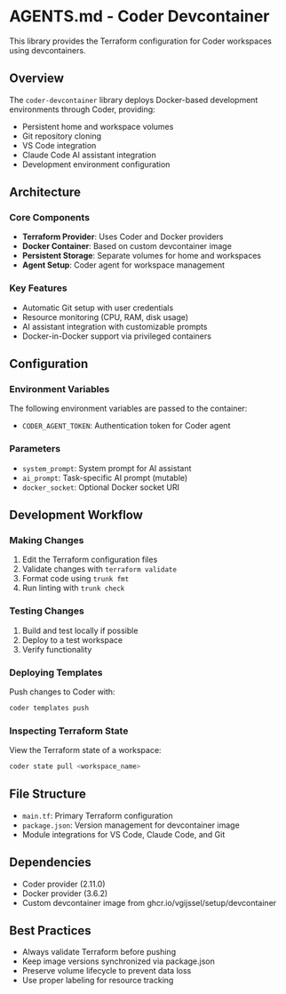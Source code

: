 # AGENTS.md - Coder Devcontainer

This library provides the Terraform configuration for Coder workspaces using devcontainers.

## Overview

The `coder-devcontainer` library deploys Docker-based development environments through Coder, providing:
- Persistent home and workspace volumes
- Git repository cloning
- VS Code integration
- Claude Code AI assistant integration
- Development environment configuration

## Architecture

### Core Components
- **Terraform Provider**: Uses Coder and Docker providers
- **Docker Container**: Based on custom devcontainer image
- **Persistent Storage**: Separate volumes for home and workspaces
- **Agent Setup**: Coder agent for workspace management

### Key Features
- Automatic Git setup with user credentials
- Resource monitoring (CPU, RAM, disk usage)
- AI assistant integration with customizable prompts
- Docker-in-Docker support via privileged containers

## Configuration

### Environment Variables
The following environment variables are passed to the container:
- `CODER_AGENT_TOKEN`: Authentication token for Coder agent

### Parameters
- `system_prompt`: System prompt for AI assistant
- `ai_prompt`: Task-specific AI prompt (mutable)
- `docker_socket`: Optional Docker socket URI

## Development Workflow

### Making Changes
1. Edit the Terraform configuration files
2. Validate changes with `terraform validate`
3. Format code using `trunk fmt`
4. Run linting with `trunk check`

### Testing Changes
1. Build and test locally if possible
2. Deploy to a test workspace
3. Verify functionality

### Deploying Templates
Push changes to Coder with:
```bash
coder templates push
```

### Inspecting Terraform State
View the Terraform state of a workspace:
```bash
coder state pull <workspace_name>
```

## File Structure
- `main.tf`: Primary Terraform configuration
- `package.json`: Version management for devcontainer image
- Module integrations for VS Code, Claude Code, and Git

## Dependencies
- Coder provider (2.11.0)
- Docker provider (3.6.2)
- Custom devcontainer image from ghcr.io/vgijssel/setup/devcontainer

## Best Practices
- Always validate Terraform before pushing
- Keep image versions synchronized via package.json
- Preserve volume lifecycle to prevent data loss
- Use proper labeling for resource tracking